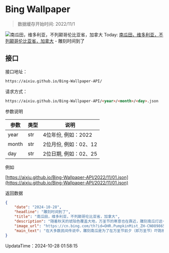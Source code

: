# Bing Wallpaper

> 数据缓存开始时间: 2022/11/1

![南瓜田，维多利亚，不列颠哥伦比亚省，加拿大](https://cn.bing.com/th?id=OHR.PumpkinMist_ZH-CN0898655859_1920x1080.webp)
Today: [南瓜田，维多利亚，不列颠哥伦比亚省，加拿大](https://cn.bing.com/th?id=OHR.PumpkinMist_ZH-CN0898655859_1920x1080.webp) - 雕刻时间到了

## 接口

接口地址：

```html
https://aixiu.github.io/Bing-Wallpaper-API/
```

请求方式：

```html
https://aixiu.github.io/Bing-Wallpaper-API/<year>/<month>/<day>.json
```

参数说明

| 参数 | 类型 | 说明 |
| - | - | - |
| year | str | 4位年份, 例如：2022 |
| month | str | 2位月份, 例如：02、12 |
| day | str | 2位日期, 例如：02、25 |

例如

[https://aixiu.github.io/Bing-Wallpaper-API/2022/11/01.json](https://aixiu.github.io/Bing-Wallpaper-API/2022/11/01.json)

返回数据

```json
{
    "date": "2024-10-28",
    "headline": "雕刻时间到了",
    "title": "南瓜田，维多利亚，不列颠哥伦比亚省，加拿大",
    "description": "随着秋天的琥珀色覆盖大地，万圣节的寒意也在靠近，雕刻南瓜灯这一历史悠久的传统开始活跃起来。这种手工艺最初来自爱尔兰和苏格兰，移民者将它带到了美国，人们最开始用萝卜和土豆做灯，但是后面发现南瓜容量更大，也更容易雕刻，便将萝卜和土豆替换成了南瓜。人们将南瓜掏空，把蜡烛放进去点亮，将南瓜灯变成了闪烁的抵御邪灵的小灯。",
    "image_url": "https://cn.bing.com/th?id=OHR.PumpkinMist_ZH-CN0898655859_1920x1080.webp",
    "main_text": "在大多数民间传说中，雕刻南瓜是为了在万圣节前夕（即万圣节）吓跑邪灵，因为据说那时死者会在人间游荡。"
}
```

UpdataTime：2024-10-28 01:58:15
